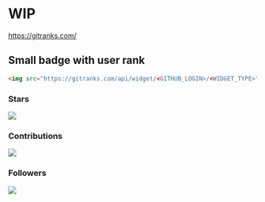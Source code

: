 # WIP

https://gitranks.com/

## Small badge with user rank

```html
<img src="https://gitranks.com/api/widget/<GITHUB_LOGIN>/<WIDGET_TYPE>" />
```

### Stars

<img src="https://gitranks.com/api/widget/maslianok/stars" />

### Contributions

<img src="https://gitranks.com/api/widget/maslianok/contributions" />

### Followers

<img src="https://gitranks.com/api/widget/maslianok/followers" />

